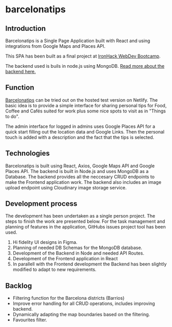 # barcelonatips

## Introduction
Barcelonatips is a Single Page Application built with React and using integrations from Google Maps and Places API.

This SPA has been built as a final project at [IronHack WebDev Bootcamp](https://lp.ironhack.com/en/web-development/spain).

The backend used is buils in node.js using MongoDB. [Read more about the backend here.](https://github.com/sven-andersson-es/bcntips-server)  

## Function
[Barcelonatips](https://barcelonatips.netlify.app/) can be tried out on the hosted test version on Netlify. The basic idea is to provide a simple interface for sharing personal tips for Food, Coffee and Cafés suited for work plus some nice spots to visit as in "Things to do". 

The admin interface for logged in admins uses Google Places API for a quick start filling out the location data and Google Links. Then the personal touch is added with a description and the fact that the tips is selected.

## Technologies
Barcelonatips is built using React, Axios, Google Maps API and Google Places API. The backend is built in Node.js and uses MongoDB as a Database. The backend provides all the neccesary CRUD endpoints to make the Frontend application work. The backend also includes an image upload endpoint using Cloudinary image storage service.

## Development process
The development has been undertaken as a single person project. The steps to finish the work are presented below. For the task management and planning of features in the application, GitHubs issues project tool has been used.

1. Hi fidelity UI designs in Figma.
1. Planning of needed DB Schemas for the MongoDB database.
1. Development of the Backend in Node and needed API Routes.
1. Development of the Frontend application in React
1. In parallell with the Frontend development the Backend has been slightly modified to adapt to new requirements.

## Backlog
- Filtering function for the Barcelona districts (Barrios)
- Improve error handling for all CRUD operations, includes improving backend.
- Dynamically adapting the map boundaries based on the filtering.
- Favourites filter.